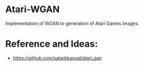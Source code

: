 # Atari-WGAN
Implementation of WGAN to generation of Atari Games Images.

# Reference and Ideas:
- https://github.com/satwikkansal/atari_gan
